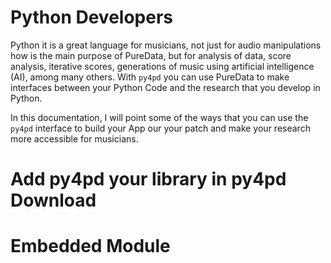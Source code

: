 # Python Developers

Python it is a great language for musicians, not just for audio manipulations how is the main purpose of PureData, but for analysis of data, score analysis, iterative scores, generations of music using artificial intelligence (AI), among many others. With `py4pd` you can use PureData to make interfaces between your Python Code and the research that you develop in Python. 

In this documentation, I will point some of the ways that you can use the `py4pd` interface to build your App our your patch and make your research more accessible for musicians. 

# Add py4pd your library in py4pd Download

# Embedded Module

